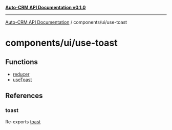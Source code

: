 [**Auto-CRM API Documentation v0.1.0**](../../../README.md)

***

[Auto-CRM API Documentation](../../../README.md) / components/ui/use-toast

# components/ui/use-toast

## Functions

- [reducer](functions/reducer.md)
- [useToast](functions/useToast.md)

## References

### toast

Re-exports [toast](functions/useToast.md#toast)

